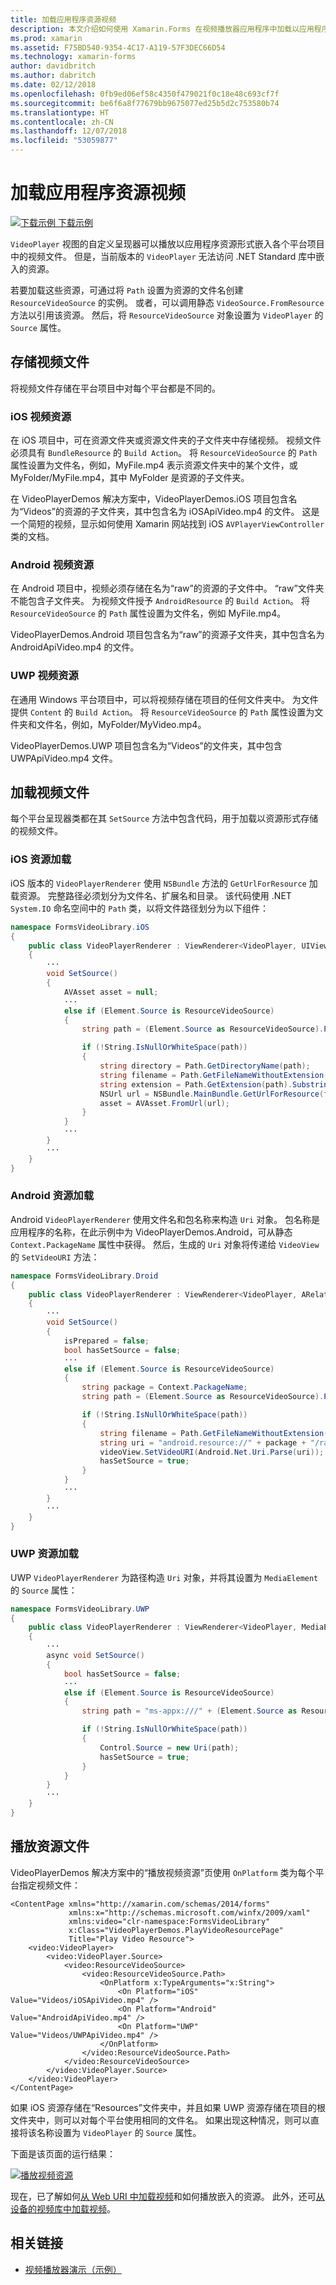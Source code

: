 ```yaml
---
title: 加载应用程序资源视频
description: 本文介绍如何使用 Xamarin.Forms 在视频播放器应用程序中加载以应用程序资源形式存储的视频。
ms.prod: xamarin
ms.assetid: F75BD540-9354-4C17-A119-57F3DEC66D54
ms.technology: xamarin-forms
author: davidbritch
ms.author: dabritch
ms.date: 02/12/2018
ms.openlocfilehash: 0fb9ed06ef58c4350f479021f0c18e48c693cf7f
ms.sourcegitcommit: be6f6a8f77679bb9675077ed25b5d2c753580b74
ms.translationtype: HT
ms.contentlocale: zh-CN
ms.lasthandoff: 12/07/2018
ms.locfileid: "53059877"
---
```

# <a name="loading-application-resource-videos"></a>加载应用程序资源视频

[![下载示例](~/media/shared/download.png) 下载示例](https://developer.xamarin.com/samples/xamarin-forms/customrenderers/VideoPlayerDemos/)

`VideoPlayer` 视图的自定义呈现器可以播放以应用程序资源形式嵌入各个平台项目中的视频文件。 但是，当前版本的 `VideoPlayer` 无法访问 .NET Standard 库中嵌入的资源。

若要加载这些资源，可通过将 `Path` 设置为资源的文件名创建 `ResourceVideoSource` 的实例。 或者，可以调用静态 `VideoSource.FromResource` 方法以引用该资源。 然后，将 `ResourceVideoSource` 对象设置为 `VideoPlayer` 的 `Source` 属性。

## <a name="storing-the-video-files"></a>存储视频文件

将视频文件存储在平台项目中对每个平台都是不同的。

### <a name="ios-video-resources"></a>iOS 视频资源

在 iOS 项目中，可在资源文件夹或资源文件夹的子文件夹中存储视频。 视频文件必须具有 `BundleResource` 的 `Build Action`。 将 `ResourceVideoSource` 的 `Path` 属性设置为文件名，例如，MyFile.mp4 表示资源文件夹中的某个文件，或 MyFolder/MyFile.mp4，其中 MyFolder 是资源的子文件夹。

在 VideoPlayerDemos 解决方案中，VideoPlayerDemos.iOS 项目包含名为“Videos”的资源的子文件夹，其中包含名为 iOSApiVideo.mp4 的文件。 这是一个简短的视频，显示如何使用 Xamarin 网站找到 iOS `AVPlayerViewController` 类的文档。

### <a name="android-video-resources"></a>Android 视频资源

在 Android 项目中，视频必须存储在名为“raw”的资源的子文件中。 “raw”文件夹不能包含子文件夹。 为视频文件授予 `AndroidResource` 的 `Build Action`。 将 `ResourceVideoSource` 的 `Path` 属性设置为文件名，例如 MyFile.mp4。

VideoPlayerDemos.Android 项目包含名为“raw”的资源子文件夹，其中包含名为 AndroidApiVideo.mp4 的文件。

### <a name="uwp-video-resources"></a>UWP 视频资源

在通用 Windows 平台项目中，可以将视频存储在项目的任何文件夹中。 为文件提供 `Content` 的 `Build Action`。 将 `ResourceVideoSource` 的 `Path` 属性设置为文件夹和文件名，例如，MyFolder/MyVideo.mp4。

VideoPlayerDemos.UWP 项目包含名为“Videos”的文件夹，其中包含 UWPApiVideo.mp4 文件。

## <a name="loading-the-video-files"></a>加载视频文件

每个平台呈现器类都在其 `SetSource` 方法中包含代码，用于加载以资源形式存储的视频文件。

### <a name="ios-resource-loading"></a>iOS 资源加载

iOS 版本的 `VideoPlayerRenderer` 使用 `NSBundle` 方法的 `GetUrlForResource` 加载资源。 完整路径必须划分为文件名、扩展名和目录。 该代码使用 .NET `System.IO` 命名空间中的 `Path` 类，以将文件路径划分为以下组件：

```csharp
namespace FormsVideoLibrary.iOS
{
    public class VideoPlayerRenderer : ViewRenderer<VideoPlayer, UIView>
    {
        ···
        void SetSource()
        {
            AVAsset asset = null;
            ···
            else if (Element.Source is ResourceVideoSource)
            {
                string path = (Element.Source as ResourceVideoSource).Path;

                if (!String.IsNullOrWhiteSpace(path))
                {
                    string directory = Path.GetDirectoryName(path);
                    string filename = Path.GetFileNameWithoutExtension(path);
                    string extension = Path.GetExtension(path).Substring(1);
                    NSUrl url = NSBundle.MainBundle.GetUrlForResource(filename, extension, directory);
                    asset = AVAsset.FromUrl(url);
                }
            }
            ···
        }
        ···
    }
}
```

### <a name="android-resource-loading"></a>Android 资源加载

Android `VideoPlayerRenderer` 使用文件名和包名称来构造 `Uri` 对象。 包名称是应用程序的名称，在此示例中为 VideoPlayerDemos.Android，可从静态 `Context.PackageName` 属性中获得。 然后，生成的 `Uri` 对象将传递给 `VideoView` 的 `SetVideoURI` 方法：

```csharp
namespace FormsVideoLibrary.Droid
{
    public class VideoPlayerRenderer : ViewRenderer<VideoPlayer, ARelativeLayout>
    {
        ···    
        void SetSource()
        {
            isPrepared = false;
            bool hasSetSource = false;
            ···
            else if (Element.Source is ResourceVideoSource)
            {
                string package = Context.PackageName;
                string path = (Element.Source as ResourceVideoSource).Path;

                if (!String.IsNullOrWhiteSpace(path))
                {
                    string filename = Path.GetFileNameWithoutExtension(path).ToLowerInvariant();
                    string uri = "android.resource://" + package + "/raw/" + filename;
                    videoView.SetVideoURI(Android.Net.Uri.Parse(uri));
                    hasSetSource = true;
                }
            }
            ···
        }
        ···
    }
}
```

### <a name="uwp-resource-loading"></a>UWP 资源加载

UWP `VideoPlayerRenderer` 为路径构造 `Uri` 对象，并将其设置为 `MediaElement` 的 `Source` 属性：

```csharp
namespace FormsVideoLibrary.UWP
{
    public class VideoPlayerRenderer : ViewRenderer<VideoPlayer, MediaElement>
    {
        ···
        async void SetSource()
        {
            bool hasSetSource = false;
            ···
            else if (Element.Source is ResourceVideoSource)
            {
                string path = "ms-appx:///" + (Element.Source as ResourceVideoSource).Path;

                if (!String.IsNullOrWhiteSpace(path))
                {
                    Control.Source = new Uri(path);
                    hasSetSource = true;
                }
            }
        }
        ···
    }
}
```

## <a name="playing-the-resource-file"></a>播放资源文件

VideoPlayerDemos 解决方案中的“播放视频资源”页使用 `OnPlatform` 类为每个平台指定视频文件：

```xaml
<ContentPage xmlns="http://xamarin.com/schemas/2014/forms"
             xmlns:x="http://schemas.microsoft.com/winfx/2009/xaml"
             xmlns:video="clr-namespace:FormsVideoLibrary"
             x:Class="VideoPlayerDemos.PlayVideoResourcePage"
             Title="Play Video Resource">
    <video:VideoPlayer>
        <video:VideoPlayer.Source>
            <video:ResourceVideoSource>
                <video:ResourceVideoSource.Path>
                    <OnPlatform x:TypeArguments="x:String">
                        <On Platform="iOS" Value="Videos/iOSApiVideo.mp4" />
                        <On Platform="Android" Value="AndroidApiVideo.mp4" />
                        <On Platform="UWP" Value="Videos/UWPApiVideo.mp4" />
                    </OnPlatform>
                </video:ResourceVideoSource.Path>
            </video:ResourceVideoSource>
        </video:VideoPlayer.Source>
    </video:VideoPlayer>
</ContentPage>
```

如果 iOS 资源存储在“Resources”文件夹中，并且如果 UWP 资源存储在项目的根文件夹中，则可以对每个平台使用相同的文件名。 如果出现这种情况，则可以直接将该名称设置为 `VideoPlayer` 的 `Source` 属性。

下面是该页面的运行结果：

[![播放视频资源](loading-resources-images/playvideoresource-small.png "Play Video Resource")](loading-resources-images/playvideoresource-large.png#lightbox "Play Video Resource")

现在，已了解如何[从 Web URI 中加载视频](web-videos.md)和如何播放嵌入的资源。 此外，还可[从设备的视频库中加载视频](accessing-library.md)。


## <a name="related-links"></a>相关链接

- [视频播放器演示（示例）](https://developer.xamarin.com/samples/xamarin-forms/customrenderers/VideoPlayerDemos/)
